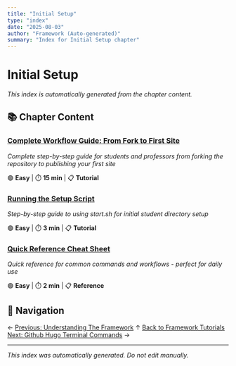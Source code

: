 ```yaml
---
title: "Initial Setup"
type: "index"
date: "2025-08-03"
author: "Framework (Auto-generated)"
summary: "Index for Initial Setup chapter"
---
```


# Initial Setup

*This index is automatically generated from the chapter content.*

## 📚 Chapter Content

### [Complete Workflow Guide: From Fork to First Site](01_complete_workflow_guide.md)
*Complete step-by-step guide for students and professors from forking the repository to publishing your first site*

🟢 **Easy** | ⏱️ **15 min** | 📋 **Tutorial**

### [Running the Setup Script](05_running_the_setup_script.md)
*Step-by-step guide to using start.sh for initial student directory setup*

🟢 **Easy** | ⏱️ **3 min** | 📋 **Tutorial**

### [Quick Reference Cheat Sheet](A_quick_reference_cheat_sheet.md)
*Quick reference for common commands and workflows - perfect for daily use*

🟢 **Easy** | ⏱️ **2 min** | 📋 **Reference**

## 🧭 Navigation

← [Previous: Understanding The Framework](../01_understanding_the_framework/00_index.md)
↑ [Back to Framework Tutorials](../00_master_index.md)
[Next: Github Hugo Terminal Commands](../A_github_hugo_terminal_commands/00_index.md) →

---

*This index was automatically generated. Do not edit manually.*